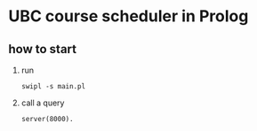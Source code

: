 # UBC course scheduler in Prolog

## how to start
1. run

    ```swipl -s main.pl ```
2. call a query

    ```server(8000).```